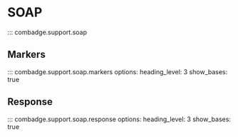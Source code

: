 # SOAP

::: combadge.support.soap

## Markers

::: combadge.support.soap.markers
    options:
      heading_level: 3
      show_bases: true

## Response

::: combadge.support.soap.response
    options:
      heading_level: 3
      show_bases: true
